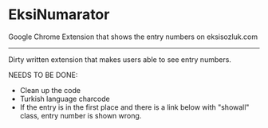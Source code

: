 # EksiNumarator
Google Chrome Extension that shows the entry numbers on eksisozluk.com

-----------
Dirty written extension that makes users able to see entry numbers.

NEEDS TO BE DONE:
+ Clean up the code
+ Turkish language charcode
+ If the entry is in the first place and there is a link below with "showall" class, entry number is shown wrong.

